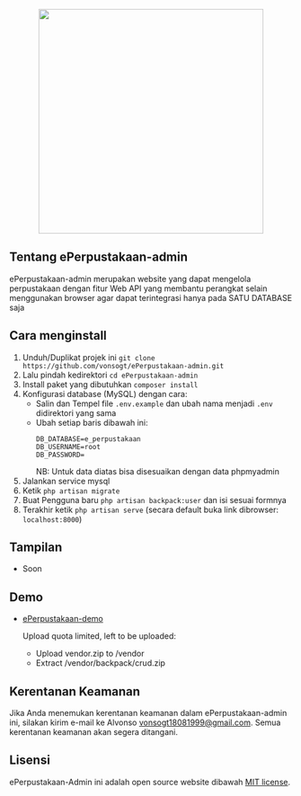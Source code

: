 <p align="center"><img src="https://user-images.githubusercontent.com/35516476/80088999-7b10d000-8587-11ea-80dd-0126cc18bebd.png" width="400"></p>

## Tentang ePerpustakaan-admin

ePerpustakaan-admin merupakan website yang dapat mengelola perpustakaan dengan fitur Web API yang membantu perangkat selain menggunakan browser agar dapat terintegrasi hanya pada SATU DATABASE saja

## Cara menginstall

1. Unduh/Duplikat projek ini
   `git clone https://github.com/vonsogt/ePerpustakaan-admin.git`
2. Lalu pindah kedirektori `cd ePerpustakaan-admin`
3. Install paket yang dibutuhkan `composer install`
4. Konfigurasi database (MySQL) dengan cara:
   - Salin dan Tempel file `.env.example` dan ubah nama menjadi `.env` didirektori yang sama
   - Ubah setiap baris dibawah ini:
     ```
     DB_DATABASE=e_perpustakaan
     DB_USERNAME=root
     DB_PASSWORD=
     ```
     NB: Untuk data diatas bisa disesuaikan dengan data phpmyadmin
5. Jalankan service mysql
6. Ketik `php artisan migrate`
7. Buat Pengguna baru `php artisan backpack:user` dan isi sesuai formnya
8. Terakhir ketik `php artisan serve` (secara default buka link dibrowser: `localhost:8000`)

## Tampilan

- Soon

## Demo

- [ePerpustakaan-demo](https://e-perpustakaan-demo.000webhostapp.com/)

  Upload quota limited, left to be uploaded:
  - Upload vendor.zip to /vendor
  - Extract /vendor/backpack/crud.zip

## Kerentanan Keamanan

Jika Anda menemukan kerentanan keamanan dalam ePerpustakaan-admin ini, silakan kirim e-mail ke Alvonso [vonsogt18081999@gmail.com](mailto:vonsogt18081999@gmail.com). Semua kerentanan keamanan akan segera ditangani.

## Lisensi

ePerpustakaan-Admin ini adalah open source website dibawah [MIT license](https://opensource.org/licenses/MIT).

